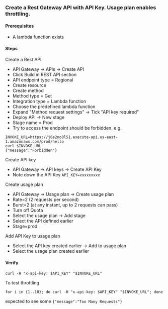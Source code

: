 ### Create a Rest Gateway API with API Key. Usage plan enables throttling.

#### Prerequisites

- A lambda function exists 

#### Steps 

Create a Rest API

- API Gateway -> APIs -> Create API
- Click Build in REST API section
- API endpoint type = Regional 
- Create resource
- Create method 
- Method type = Get
- Integration type = Lambda function
- Choose the predefined lambda function
- Expand "Method request settings" -> Tick "API key required"
- Deploy API -> New stage
- Stage name = Prod
- Try to access the endpoint should be forbidden. e.g. 
```
INVOKE_URL=https://j6e2no8l51.execute-api.us-east-1.amazonaws.com/prod/hello
curl $INVOKE_URL
{"message":"Forbidden"}
```

Create API key

- API Gateway -> API keys -> Create API Key
- Note down the API Key
`API_KEY=xxxxxxxxx`

Create usage plan

- API Gateway -> Usage plan -> Create usage plan
- Rate=2 (2 requests per second)
- Burst=2 (at any instant, up to 2 requests can pass)
- Turn off Quota
- Select the usage plan -> Add stage
- Select the API defined earlier
- Stage=prod

Add API Key to usage plan

- Select the API key created earlier -> Add to usage plan
- Select the usage plan created earlier


#### Verify

```
curl -H "x-api-key: $API_KEY" "$INVOKE_URL"
```

To test throttling
```
for i in {1..10}; do curl -H "x-api-key: $API_KEY" "$INVOKE_URL"; done
```

expected to see some `{"message":"Too Many Requests"}`
